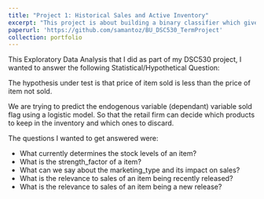 ```yaml
---
title: "Project 1: Historical Sales and Active Inventory"
excerpt: "This project is about building a binary classifier which gives a list of product IDs which need to be retained in the inventory or list of products that need to be removed using Exploratory Data Analysis."
paperurl: 'https://github.com/samantoz/BU_DSC530_TermProject'
collection: portfolio
---
```

This Exploratory Data Analysis that I did as part of my DSC530 project, I wanted to answer the following Statistical/Hypothetical Question:

The hypothesis under test is that price of item sold is less than the price of item not sold.

We are trying to predict the endogenous variable (dependant) variable sold flag using a logistic model. So that the retail firm can decide which products to keep in the inventory and which ones to discard.

The questions I wanted to get answered were:

- What currently determines the stock levels of an item?
- What is the strength_factor of a item?
- What can we say about the marketing_type and its impact on sales?
- What is the relevance to sales of an item being recently released?
- What is the relevance to sales of an item being a new release?
